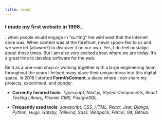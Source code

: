 ```yaml
---
title: about
---
```



### I made my first website in 1998..
..when people would engage in “surfing” the wild west that the Internet once was. When content was at the forefront, never spoon-fed to us and we were let (allowed?) to discover it on our own. Yes, I do feel nostalgic about those times. But I am also very excited about where we are today. It’s a great time to develop software for the web.

Be it as a one-man shop or working together with a large engineering team, throughout the years I helped many place their unique ideas into this digital space. In 2018 I started **FormVsContent**, a place where I can share my projects, experiment, and [ponder](/blog).

* **Currently favored tools**: *Typescript, Next.js, Styled-Components, React Testing Library, Prismic CMS, PostgreSQL*.

* **Frequently used tools**: *Javascript, CSS, HTML, React, Jest, Django, Python, Hugo, Gatsby, Tailwind, Sass, Webpack, Parcel, Git, Github*.